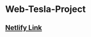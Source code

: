 # Web-Tesla-Project

<h2><a href="https://main--cheerful-pie-1bdf46.netlify.app/">Netlify Link</a></h2>
